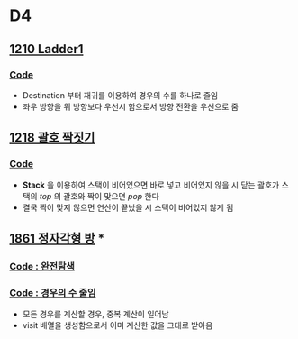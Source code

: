 # D4
## [1210 Ladder1](https://swexpertacademy.com/main/code/problem/problemDetail.do?contestProbId=AV14ABYKADACFAYh&categoryId=AV14ABYKADACFAYh&categoryType=CODE&problemTitle=1210&orderBy=FIRST_REG_DATETIME&selectCodeLang=ALL&select-1=&pageSize=10&pageIndex=1&&&&&&&&&)
### [Code](https://github.com/ljiwoo59/Algorithm_Java/blob/master/SWAcademy/D4/SW1210.java)
* Destination 부터 재귀를 이용하여 경우의 수를 하나로 줄임
* 좌우 방향을 위 방향보다 우선시 함으로서 방향 전환을 우선으로 줌

## [1218 괄호 짝짓기](https://swexpertacademy.com/main/code/problem/problemDetail.do?contestProbId=AV14eWb6AAkCFAYD&categoryId=AV14eWb6AAkCFAYD&categoryType=CODE&problemTitle=1218&orderBy=FIRST_REG_DATETIME&selectCodeLang=ALL&select-1=&pageSize=10&pageIndex=1)
### [Code](https://github.com/ljiwoo59/Algorithm_Java/blob/master/SWAcademy/D4/SW1218.java)
* **Stack** 을 이용하여 스택이 비어있으면 바로 넣고 비어있지 않을 시 닫는 괄호가 스택의 *top* 의 괄호와 짝이 맞으면 *pop* 한다
* 결국 짝이 맞지 않으면 연산이 끝났을 시 스택이 비어있지 않게 됨

## [1861 정자각형 방](https://swexpertacademy.com/main/code/problem/problemDetail.do?contestProbId=AV5LtJYKDzsDFAXc&categoryId=AV5LtJYKDzsDFAXc&categoryType=CODE&problemTitle=1861&orderBy=FIRST_REG_DATETIME&selectCodeLang=ALL&select-1=&pageSize=10&pageIndex=1) *
### [Code : 완전탐색](https://github.com/ljiwoo59/Algorithm_Java/blob/master/SWAcademy/D4/SW1861.java)
### [Code : 경우의 수 줄임](https://github.com/ljiwoo59/Algorithm_Java/blob/master/SWAcademy/D4/SW1861_2.java)
* 모든 경우를 계산할 경우, 중복 계산이 일어남
* visit 배열을 생성함으로서 이미 계산한 값을 그대로 받아옴


